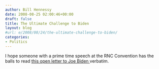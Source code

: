 ```yaml
---
author: Bill Hennessy
date: 2008-08-25 02:00:46+00:00
draft: false
title: The Ultimate Challenge to Biden
layout: blog
#url: e/2008/08/24/the-ultimate-challenge-to-biden/
categories:
- Politics
---
```


I hope someone with a prime time speech at the RNC Convention has the balls to read [this open letter to Joe Biden ](https://bamapachyderm.com/archives/2008/08/24/an-open-letter-to-senator-biden/)verbatim.
